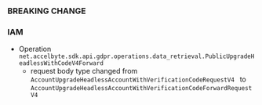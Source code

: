 ### BREAKING CHANGE

### IAM

- Operation `net.accelbyte.sdk.api.gdpr.operations.data_retrieval.PublicUpgradeHeadlessWithCodeV4Forward`
    - request body type changed from `AccountUpgradeHeadlessAccountWithVerificationCodeRequestV4 ` to `AccountUpgradeHeadlessAccountWithVerificationCodeForwardRequestV4`